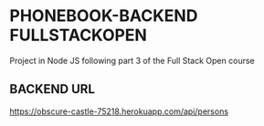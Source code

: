 # PHONEBOOK-BACKEND FULLSTACKOPEN

Project in Node JS following part 3 of the Full Stack Open course

## BACKEND URL

https://obscure-castle-75218.herokuapp.com/api/persons